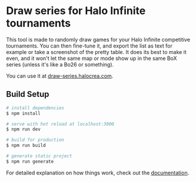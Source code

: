 # Draw series for Halo Infinite tournaments
This tool is made to randomly draw games for your Halo Infinite competitive tournaments. You can then fine-tune it, and export the list as text for example or take a screenshot of the pretty table. It does its best to make it even, and it won't let the same map or mode show up in the same BoX series (unless it's like a Bo26 or something).

You can use it at [draw-series.halocrea.com](https://draw-series.halocrea.com/).

## Build Setup

```bash
# install dependencies
$ npm install

# serve with hot reload at localhost:3000
$ npm run dev

# build for production
$ npm run build

# generate static project
$ npm run generate
```

For detailed explanation on how things work, check out the [documentation](https://nuxtjs.org).
